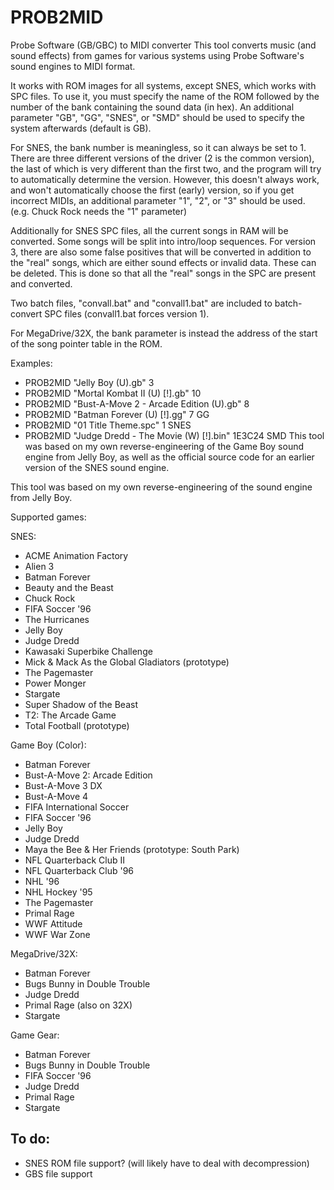 # PROB2MID
Probe Software (GB/GBC) to MIDI converter
This tool converts music (and sound effects) from games for various systems using Probe Software's sound engines to MIDI format.

It works with ROM images for all systems, except SNES, which works with SPC files. To use it, you must specify the name of the ROM followed by the number of the bank containing the sound data (in hex). An additional parameter "GB", "GG", "SNES", or "SMD" should be used to specify the system afterwards (default is GB).

For SNES, the bank number is meaningless, so it can always be set to 1. There are three different versions of the driver (2 is the common version), the last of which is very different than the first two, and the program will try to automatically determine the version. However, this doesn't always work, and won't automatically choose the first (early) version, so if you get incorrect MIDIs, an additional parameter "1", "2", or "3" should be used. (e.g. Chuck Rock needs the "1" parameter)

Additionally for SNES SPC files, all the current songs in RAM will be converted. Some songs will be split into intro/loop sequences. For version 3, there are also some false positives that will be converted in addition to the "real" songs, which are either sound effects or invalid data. These can be deleted. This is done so that all the "real" songs in the SPC are present and converted.

Two batch files, "convall.bat" and "convall1.bat" are included to batch-convert SPC files (convall1.bat forces version 1).

For MegaDrive/32X, the bank parameter is instead the address of the start of the song pointer table in the ROM.

Examples:
* PROB2MID "Jelly Boy (U).gb" 3
* PROB2MID "Mortal Kombat II (U) [!].gb" 10
* PROB2MID "Bust-A-Move 2 - Arcade Edition (U).gb" 8
* PROB2MID "Batman Forever (U) [!].gg" 7 GG
* PROB2MID "01 Title Theme.spc" 1 SNES
* PROB2MID "Judge Dredd - The Movie (W) [!].bin" 1E3C24 SMD
This tool was based on my own reverse-engineering of the Game Boy sound engine from Jelly Boy, as well as the official source code for an earlier version of the SNES sound engine.

This tool was based on my own reverse-engineering of the sound engine from Jelly Boy.

Supported games:

SNES:
  * ACME Animation Factory
  * Alien 3
  * Batman Forever
  * Beauty and the Beast
  * Chuck Rock
  * FIFA Soccer '96
  * The Hurricanes
  * Jelly Boy
  * Judge Dredd
  * Kawasaki Superbike Challenge
  * Mick & Mack As the Global Gladiators (prototype)
  * The Pagemaster
  * Power Monger
  * Stargate
  * Super Shadow of the Beast
  * T2: The Arcade Game
  * Total Football (prototype)

Game Boy (Color):
  * Batman Forever
  * Bust-A-Move 2: Arcade Edition
  * Bust-A-Move 3 DX
  * Bust-A-Move 4
  * FIFA International Soccer
  * FIFA Soccer '96
  * Jelly Boy
  * Judge Dredd
  * Maya the Bee & Her Friends (prototype: South Park)
  * NFL Quarterback Club II
  * NFL Quarterback Club '96
  * NHL '96
  * NHL Hockey '95
  * The Pagemaster
  * Primal Rage
  * WWF Attitude
  * WWF War Zone

MegaDrive/32X:
 * Batman Forever
 * Bugs Bunny in Double Trouble
 * Judge Dredd
 * Primal Rage (also on 32X)
 * Stargate

Game Gear:
 * Batman Forever
 * Bugs Bunny in Double Trouble
 * FIFA Soccer '96
 * Judge Dredd
 * Primal Rage
 * Stargate

## To do:
  * SNES ROM file support? (will likely have to deal with decompression)
  * GBS file support
